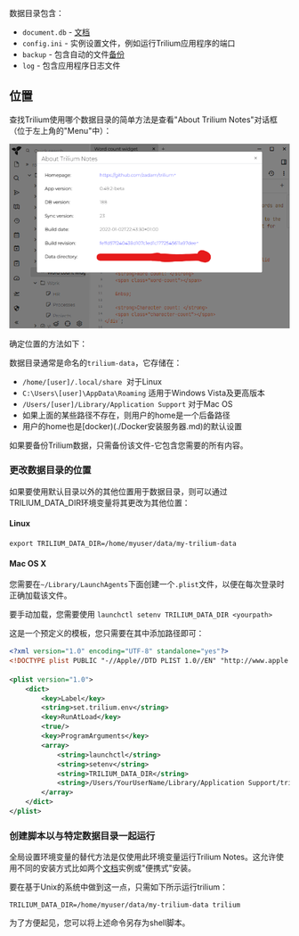 数据目录包含：

* `document.db` - [文档](./文档.md)
* `config.ini` - 实例设置文件，例如运行Trilium应用程序的端口
* `backup` - 包含自动的文件[备份](./备份.md)
* `log` - 包含应用程序日志文件

## 位置

查找Trilium使用哪个数据目录的简单方法是查看"About Trilium Notes"对话框（位于左上角的"Menu"中）：

![](images/about-trilium-data-dir.png)

确定位置的方法如下：

数据目录通常是命名的`trilium-data`，它存储在：

* `/home/[user]/.local/share`  对于Linux
* `C:\Users\[user]\AppData\Roaming` 适用于Windows Vista及更高版本
* `/Users/[user]/Library/Application Support` 对于Mac OS
* 如果上面的某些路径不存在，则用户的home是一个后备路径
* 用户的home也是[docker)(./Docker安装服务器.md)的默认设置

如果要备份Trilium数据，只需备份该文件-它包含您需要的所有内容。

### 更改数据目录的位置

如果要使用默认目录以外的其他位置用于数据目录，则可以通过TRILIUM_DATA_DIR环境变量将其更改为其他位置：

#### Linux

```
export TRILIUM_DATA_DIR=/home/myuser/data/my-trilium-data
```

#### Mac OS X

您需要在`~/Library/LaunchAgents`下面创建一个`.plist`文件，以便在每次登录时正确加载该文件。

要手动加载，您需要使用 `launchctl setenv TRILIUM_DATA_DIR <yourpath>`

这是一个预定义的模板，您只需要在其中添加路径即可：

```xml
<?xml version="1.0" encoding="UTF-8" standalone="yes"?>
<!DOCTYPE plist PUBLIC "-//Apple//DTD PLIST 1.0//EN" "http://www.apple.com/DTDs/PropertyList-1.0.dtd">

<plist version="1.0">
    <dict>
        <key>Label</key>
        <string>set.trilium.env</string>
        <key>RunAtLoad</key>
        <true/>
        <key>ProgramArguments</key>
        <array>
            <string>launchctl</string>
            <string>setenv</string>
            <string>TRILIUM_DATA_DIR</string>
            <string>/Users/YourUserName/Library/Application Support/trilium-data</string>
        </array>
    </dict>
</plist>
```

### 创建脚本以与特定数据目录一起运行

全局设置环境变量的替代方法是仅使用此环境变量运行Trilium Notes。这允许使用不同的安装方式比如两个[文档](./文档.md)实例或"便携式"安装。

要在基于Unix的系统中做到这一点，只需如下所示运行trilium：

```
TRILIUM_DATA_DIR=/home/myuser/data/my-trilium-data trilium
```

为了方便起见，您可以将上述命令另存为shell脚本。
